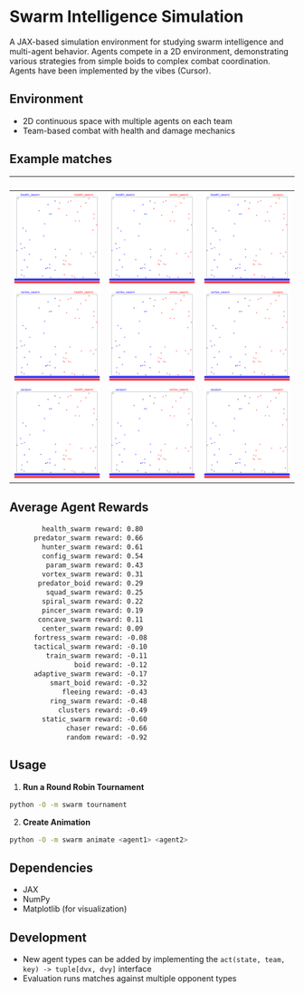 # Swarm Intelligence Simulation

A JAX-based simulation environment for studying swarm intelligence and multi-agent behavior. Agents compete in a 2D environment, demonstrating various strategies from simple boids to complex combat coordination. Agents have been implemented by the vibes (Cursor).

## Environment
- 2D continuous space with multiple agents on each team
- Team-based combat with health and damage mechanics

## Example matches

| <img width="125px" height="0px"> | <img width="125px" height="0px"> | <img width="125px" height="0px"> |
| --- | --- | --- |
![](results/animations/health_swarm_vs_health_swarm.gif) | ![](results/animations/health_swarm_vs_vortex_swarm.gif) | ![](results/animations/health_swarm_vs_random.gif)
![](results/animations/vortex_swarm_vs_health_swarm.gif) | ![](results/animations/vortex_swarm_vs_vortex_swarm.gif) | ![](results/animations/vortex_swarm_vs_random.gif)
![](results/animations/random_vs_health_swarm.gif) | ![](results/animations/random_vs_vortex_swarm.gif) | ![](results/animations/random_vs_random.gif)

## Average Agent Rewards
```
        health_swarm reward: 0.80
      predator_swarm reward: 0.66
        hunter_swarm reward: 0.61
        config_swarm reward: 0.54
         param_swarm reward: 0.43
        vortex_swarm reward: 0.31
       predator_boid reward: 0.29
         squad_swarm reward: 0.25
        spiral_swarm reward: 0.22
        pincer_swarm reward: 0.19
       concave_swarm reward: 0.11
        center_swarm reward: 0.09
      fortress_swarm reward: -0.08
      tactical_swarm reward: -0.10
         train_swarm reward: -0.11
                boid reward: -0.12
      adaptive_swarm reward: -0.17
          smart_boid reward: -0.32
             fleeing reward: -0.43
          ring_swarm reward: -0.48
            clusters reward: -0.49
        static_swarm reward: -0.60
              chaser reward: -0.66
              random reward: -0.92
```


## Usage

1. **Run a Round Robin Tournament**
```bash
python -O -m swarm tournament
```

2. **Create Animation**
```bash
python -O -m swarm animate <agent1> <agent2>
```

## Dependencies
- JAX
- NumPy
- Matplotlib (for visualization)

## Development
- New agent types can be added by implementing the `act(state, team, key) -> tuple[dvx, dvy]` interface
- Evaluation runs matches against multiple opponent types
